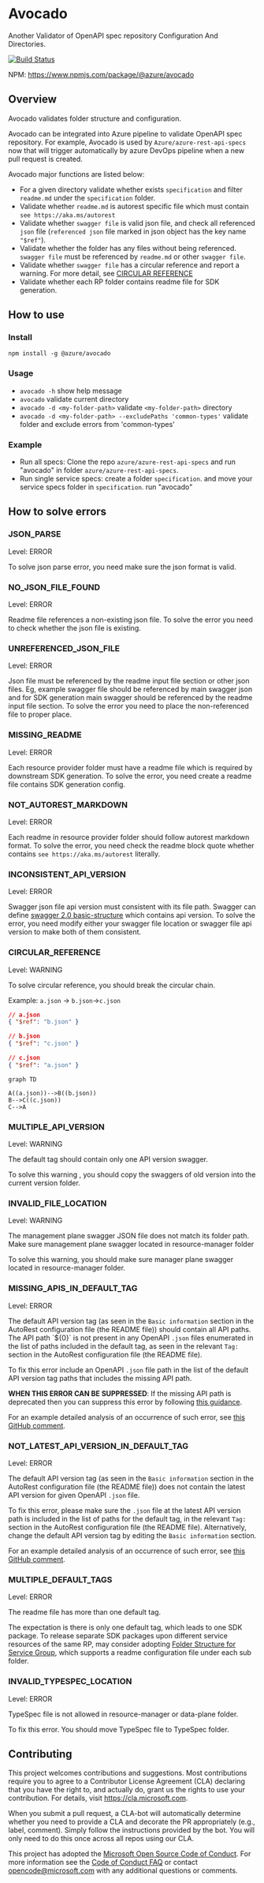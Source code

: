 # Avocado

Another Validator of OpenAPI spec repository Configuration And Directories.

[![Build Status](https://dev.azure.com/azure-sdk/public/_apis/build/status/public.avocado?branchName=master)](https://dev.azure.com/azure-sdk/public/_build/latest?definitionId=120&branchName=master)

NPM: https://www.npmjs.com/package/@azure/avocado

## Overview

Avocado validates folder structure and configuration.

Avocado can be integrated into Azure pipeline to validate OpenAPI spec repository. For example, Avocado is used by `Azure/azure-rest-api-specs` now that will trigger automatically by azure DevOps pipeline when a new pull request is created.

Avocado major functions are listed below:

- For a given directory validate whether exists `specification` and filter `readme.md` under the `specification` folder.
- Validate whether `readme.md` is autorest specific file which must contain `see https://aka.ms/autorest`
- Validate whether `swagger file` is valid json file, and check all referenced `json` file (`referenced json` file marked in json object has the key name `"$ref"`).
- Validate whether the folder has any files without being referenced. `swagger file` must be referenced by `readme.md` or other `swagger file`.
- Validate whether `swagger file` has a circular reference and report a warning. For more detail, see [CIRCULAR REFERENCE](#circular-reference)
- Validate whether each RP folder contains readme file for SDK generation.

## How to use

### Install

`npm install -g @azure/avocado`

### Usage

- `avocado -h` show help message
- `avocado` validate current directory
- `avocado -d <my-folder-path>` validate `<my-folder-path>` directory
- `avocado -d <my-folder-path> --excludePaths 'common-types'` validate folder and exclude errors from 'common-types'

### Example

- Run all specs: Clone the repo `azure/azure-rest-api-specs` and run "avocado" in folder `azure/azure-rest-api-specs`.
- Run single service specs: create a folder `specification`. and move your service specs folder in `specification`. run "avocado"

## How to solve errors

### JSON_PARSE

Level: ERROR

To solve json parse error, you need make sure the json format is valid.

### NO_JSON_FILE_FOUND

Level: ERROR

Readme file references a non-existing json file. To solve the error you need to check whether the json file is existing.

### UNREFERENCED_JSON_FILE

Level: ERROR

Json file must be referenced by the readme input file section or other json files. Eg, example swagger file should be referenced by main swagger json and for SDK generation main swagger should be referenced by the readme input file section. To solve the error you need to place the non-referenced file to proper place.

### MISSING_README

Level: ERROR

Each resource provider folder must have a readme file which is required by downstream SDK generation. To solve the error, you need create a readme file contains SDK generation config.

### NOT_AUTOREST_MARKDOWN

Level: ERROR

Each readme in resource provider folder should follow autorest markdown format. To solve the error, you need check the readme block quote whether contains `see https://aka.ms/autorest` literally.

### INCONSISTENT_API_VERSION

Level: ERROR

Swagger json file api version must consistent with its file path. Swagger can define [swagger 2.0 basic-structure](https://swagger.io/docs/specification/2-0/basic-structure/) which contains api version. To solve the error, you need modify either your swagger file location or swagger file api version to make both of them consistent.

### CIRCULAR_REFERENCE

Level: WARNING

To solve circular reference, you should break the circular chain.

Example: `a.json` -> `b.json`->`c.json`

```json
// a.json
{ "$ref": "b.json" }
```

```json
// b.json
{ "$ref": "c.json" }
```

```json
// c.json
{ "$ref": "a.json" }
```

```mermaid
graph TD

A((a.json))-->B((b.json))
B-->C((c.json))
C-->A

```

### MULTIPLE_API_VERSION

Level: WARNING

The default tag should contain only one API version swagger.

To solve this warning , you should copy the swaggers of old version into the current version folder.

### INVALID_FILE_LOCATION

Level: WARNING

The management plane swagger JSON file does not match its folder path. Make sure management plane swagger located in resource-manager folder

To solve this warning, you should make sure manager plane swagger located in resource-manager folder.

### MISSING_APIS_IN_DEFAULT_TAG

Level: ERROR

The default API version tag (as seen in the `Basic information` section in the AutoRest configuration file (the README file)) should contain all API paths.
The API path \`${0}\` is not present in any OpenAPI `.json` files enumerated in the list of paths included in the default tag, as seen in the relevant `Tag:` section in the AutoRest configuration file (the README file).

To fix this error include an OpenAPI `.json` file path in the list of the default API version tag paths that includes the missing API path.

**WHEN THIS ERROR CAN BE SUPPRESSED**: If the missing API path is deprecated then you can suppress this error by following [this guidance](https://dev.azure.com/azure-sdk/internal/_wiki/wikis/internal.wiki/85/Swagger-Suppression-Process).
 
For an example detailed analysis of an occurrence of such error, see [this GitHub comment](https://github.com/Azure/azure-rest-api-specs/pull/23941#issuecomment-1585095669).

### NOT_LATEST_API_VERSION_IN_DEFAULT_TAG

Level: ERROR

The default API version tag (as seen in the `Basic information` section in the AutoRest configuration file (the README file)) does not contain the latest API version for given OpenAPI `.json` file. 

To fix this error, please make sure the `.json` file at the latest API version path is included in the list of paths for the default tag, in the relevant `Tag:` section in the AutoRest configuration file (the README file).
Alternatively, change the default API version tag by editing the `Basic information` section.

For an example detailed analysis of an occurrence of such error, see [this GitHub comment](https://github.com/Azure/azure-rest-api-specs/pull/23941#issuecomment-1585085436).

### MULTIPLE_DEFAULT_TAGS

Level: ERROR

The readme file has more than one default tag.

The expectation is there is only one default tag, which leads to one SDK package. To release separate SDK packages upon different service resources of the same RP, may consider adopting [Folder Structure for Service Group](https://github.com/Azure/azure-rest-api-specs/blob/main/README.md#folder-structure-for-service-group), which supports a readme configuration file under each sub folder.

### INVALID_TYPESPEC_LOCATION

Level: ERROR

TypeSpec file is not allowed in resource-manager or data-plane folder.

To fix this error. You should move TypeSpec file to TypeSpec folder.

## Contributing

This project welcomes contributions and suggestions. Most contributions require you to agree to a
Contributor License Agreement (CLA) declaring that you have the right to, and actually do, grant us
the rights to use your contribution. For details, visit https://cla.microsoft.com.

When you submit a pull request, a CLA-bot will automatically determine whether you need to provide
a CLA and decorate the PR appropriately (e.g., label, comment). Simply follow the instructions
provided by the bot. You will only need to do this once across all repos using our CLA.

This project has adopted the [Microsoft Open Source Code of Conduct](https://opensource.microsoft.com/codeofconduct/).
For more information see the [Code of Conduct FAQ](https://opensource.microsoft.com/codeofconduct/faq/) or
contact [opencode@microsoft.com](mailto:opencode@microsoft.com) with any additional questions or comments.
